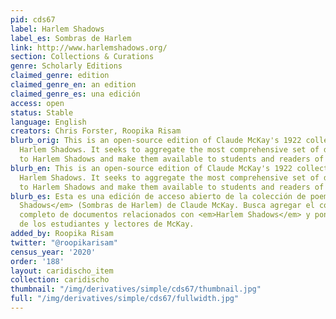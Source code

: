 ```yaml
---
pid: cds67
label: Harlem Shadows
label_es: Sombras de Harlem
link: http://www.harlemshadows.org/
section: Collections & Curations
genre: Scholarly Editions
claimed_genre: edition
claimed_genre_en: an edition
claimed_genre_es: una edición
access: open
status: Stable
language: English
creators: Chris Forster, Roopika Risam
blurb_orig: This is an open-source edition of Claude McKay's 1922 collection of poems
  Harlem Shadows. It seeks to aggregate the most comprehensive set of documents related
  to Harlem Shadows and make them available to students and readers of McKay.
blurb_en: This is an open-source edition of Claude McKay's 1922 collection of poems
  Harlem Shadows. It seeks to aggregate the most comprehensive set of documents related
  to Harlem Shadows and make them available to students and readers of McKay.
blurb_es: Esta es una edición de acceso abierto de la colección de poemas de <em>Harlem
  Shadows</em> (Sombras de Harlem) de Claude McKay. Busca agregar el conjunto más
  completo de documentos relacionados con <em>Harlem Shadows</em> y ponerlos a disposición
  de los estudiantes y lectores de McKay.
added_by: Roopika Risam
twitter: "@roopikarisam"
census_year: '2020'
order: '188'
layout: caridischo_item
collection: caridischo
thumbnail: "/img/derivatives/simple/cds67/thumbnail.jpg"
full: "/img/derivatives/simple/cds67/fullwidth.jpg"
---
```

